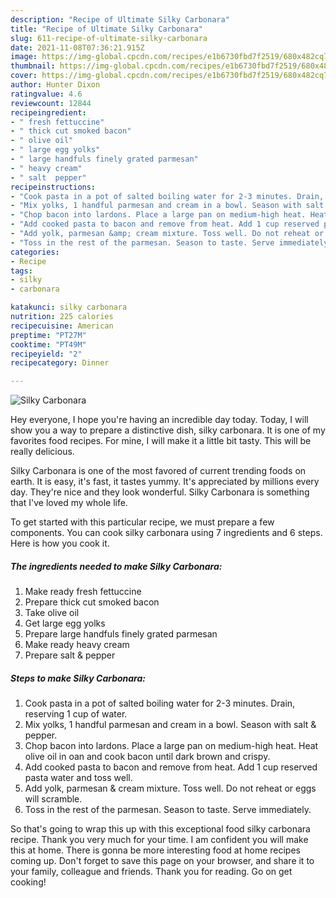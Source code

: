 ```yaml
---
description: "Recipe of Ultimate Silky Carbonara"
title: "Recipe of Ultimate Silky Carbonara"
slug: 611-recipe-of-ultimate-silky-carbonara
date: 2021-11-08T07:36:21.915Z
image: https://img-global.cpcdn.com/recipes/e1b6730fbd7f2519/680x482cq70/silky-carbonara-recipe-main-photo.jpg
thumbnail: https://img-global.cpcdn.com/recipes/e1b6730fbd7f2519/680x482cq70/silky-carbonara-recipe-main-photo.jpg
cover: https://img-global.cpcdn.com/recipes/e1b6730fbd7f2519/680x482cq70/silky-carbonara-recipe-main-photo.jpg
author: Hunter Dixon
ratingvalue: 4.6
reviewcount: 12844
recipeingredient:
- " fresh fettuccine"
- " thick cut smoked bacon"
- " olive oil"
- " large egg yolks"
- " large handfuls finely grated parmesan"
- " heavy cream"
- " salt  pepper"
recipeinstructions:
- "Cook pasta in a pot of salted boiling water for 2-3 minutes. Drain, reserving 1 cup of water."
- "Mix yolks, 1 handful parmesan and cream in a bowl. Season with salt &amp; pepper."
- "Chop bacon into lardons. Place a large pan on medium-high heat. Heat olive oil in oan and cook bacon until dark brown and crispy."
- "Add cooked pasta to bacon and remove from heat. Add 1 cup reserved pasta water and toss well."
- "Add yolk, parmesan &amp; cream mixture. Toss well. Do not reheat or eggs will scramble."
- "Toss in the rest of the parmesan. Season to taste. Serve immediately."
categories:
- Recipe
tags:
- silky
- carbonara

katakunci: silky carbonara 
nutrition: 225 calories
recipecuisine: American
preptime: "PT27M"
cooktime: "PT49M"
recipeyield: "2"
recipecategory: Dinner

---
```



![Silky Carbonara](https://img-global.cpcdn.com/recipes/e1b6730fbd7f2519/680x482cq70/silky-carbonara-recipe-main-photo.jpg)

Hey everyone, I hope you're having an incredible day today. Today, I will show you a way to prepare a distinctive dish, silky carbonara. It is one of my favorites food recipes. For mine, I will make it a little bit tasty. This will be really delicious.



Silky Carbonara is one of the most favored of current trending foods on earth. It is easy, it's fast, it tastes yummy. It's appreciated by millions every day. They're nice and they look wonderful. Silky Carbonara is something that I've loved my whole life.


To get started with this particular recipe, we must prepare a few components. You can cook silky carbonara using 7 ingredients and 6 steps. Here is how you cook it.

<!--inarticleads1-->

##### The ingredients needed to make Silky Carbonara:

1. Make ready  fresh fettuccine
1. Prepare  thick cut smoked bacon
1. Take  olive oil
1. Get  large egg yolks
1. Prepare  large handfuls finely grated parmesan
1. Make ready  heavy cream
1. Prepare  salt &amp; pepper




<!--inarticleads2-->

##### Steps to make Silky Carbonara:

1. Cook pasta in a pot of salted boiling water for 2-3 minutes. Drain, reserving 1 cup of water.
1. Mix yolks, 1 handful parmesan and cream in a bowl. Season with salt &amp; pepper.
1. Chop bacon into lardons. Place a large pan on medium-high heat. Heat olive oil in oan and cook bacon until dark brown and crispy.
1. Add cooked pasta to bacon and remove from heat. Add 1 cup reserved pasta water and toss well.
1. Add yolk, parmesan &amp; cream mixture. Toss well. Do not reheat or eggs will scramble.
1. Toss in the rest of the parmesan. Season to taste. Serve immediately.




So that's going to wrap this up with this exceptional food silky carbonara recipe. Thank you very much for your time. I am confident you will make this at home. There is gonna be more interesting food at home recipes coming up. Don't forget to save this page on your browser, and share it to your family, colleague and friends. Thank you for reading. Go on get cooking!
